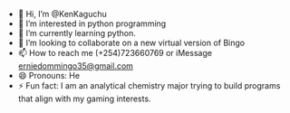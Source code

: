 - 👋 Hi, I’m @KenKaguchu
- 👀 I’m interested in python programming
- 🌱 I’m currently learning python.
- 💞️ I’m looking to collaborate on a new virtual version of Bingo 
- 📫 How to reach me (+254)723660769 or iMessage erniedommingo35@gmail.com
- 😄 Pronouns: He
- ⚡ Fun fact: I am an analytical chemistry major trying to build programs that align with my gaming interests.

<!---
GraceKagure/GraceKagure is a ✨ special ✨ repository because its `README.md` (this file) appears on your GitHub profile.
You can click the Preview link to take a look at your changes.
--->
